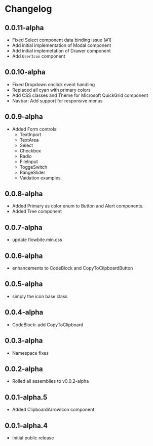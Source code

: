 # Changelog

## 0.0.11-alpha

- Fixed Select component data binding issue [#1]
- Add initial implementation of Modal component
- Add initial implemetation of Drawer component
- Add `UserIcon` component

## 0.0.10-alpha

- Fixed Dropdown onclick event handling
- Replaced all cyan with primary colors
- Add CSS classes and Theme for Microsoft QuickGrid component
- Navbar: Add support for responsive menus

## 0.0.9-alpha

- Added Form controls:
    - TextInport
    - TextArea
    - Select
    - Checkbox
    - Radio
    - FileInput
    - ToggeSwitch
    - RangeSlider
    - Vaidation examples.

## 0.0.8-alpha

- Added Primary as color enum to Button and Alert components.
- Added Tree component

## 0.0.7-alpha

- update flowbite.min.css

## 0.0.6-alpha

- enhancements to CodeBlock and CopyToClipboardButton

## 0.0.5-alpha

- simply the icon base class

## 0.0.4-alpha

- CodeBlock: add CopyToClipboard

## 0.0.3-alpha

- Namespace fixes

## 0.0.2-alpha

- Rolled all assemblies to v0.0.2-alpha

## 0.0.1-alpha.5

- Added ClipboardArrowIcon component

## 0.0.1-alpha.4

- Initial public release
